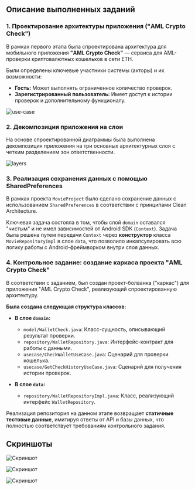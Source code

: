 ## Описание выполненных заданий

### 1. Проектирование архитектуры приложения ("AML Crypto Check")

В рамках первого этапа была спроектирована архитектура для мобильного приложения **"AML Crypto Check"** — сервиса для AML-проверки криптовалютных кошельков в сети ETH.

Были определены ключевые участники системы (акторы) и их возможности:
*   **Гость:** Может выполнять ограниченное количество проверок.
*   **Зарегистрированный пользователь:** Имеет доступ к истории проверок и дополнительному функционалу.

![use-case](./screenshots/use-case.png)

### 2. Декомпозиция приложения на слои

На основе спроектированной диаграммы была выполнена декомпозиция приложения на три основных архитектурных слоя с четким разделением зон ответственности.

![layers](./screenshots/layers.png)

### 3. Реализация сохранения данных с помощью SharedPreferences

В рамках проекта `MovieProject` было сделано сохранение данных с использованием `SharedPreferences` в соответствии с принципами Clean Architecture.

Ключевая задача состояла в том, чтобы слой `domain` оставался "чистым" и не имел зависимостей от Android SDK (`Context`). Задача была решена путем передачи `Context` через **конструктор** класса `MovieRepositoryImpl` в слое `data`, что позволило инкапсулировать всю логику работы с Android-фреймворком внутри слоя данных.

### 4. Контрольное задание: создание каркаса проекта "AML Crypto Check"

В соответствии с заданием, был создан проект-болванка ("каркас") для приложения "AML Crypto Check", реализующий спроектированную архитектуру.

**Была создана следующая структура классов:**

*   **В слое `domain`:**
    *   `model/WalletCheck.java`: Класс-сущность, описывающий результат проверки.
    *   `repository/WalletRepository.java`: Интерфейс-контракт для работы с данными.
    *   `usecase/CheckWalletUseCase.java`: Сценарий для проверки кошелька.
    *   `usecase/GetCheckHistoryUseCase.java`: Сценарий для получения истории проверок.

*   **В слое `data`:**
    *   `repository/WalletRepositoryImpl.java`: Класс, реализующий интерфейс `WalletRepository`.

Реализация репозитория на данном этапе возвращает **статичные тестовые данные**, имитируя ответы от API и базы данных, что полностью соответствует требованиям контрольного задания.

## Скриншоты

![Скриншот](./screenshots/screenshot0.png)

![Скриншот](./screenshots/screenshot1.png)

![Скриншот](./screenshots/screenshot2.png)